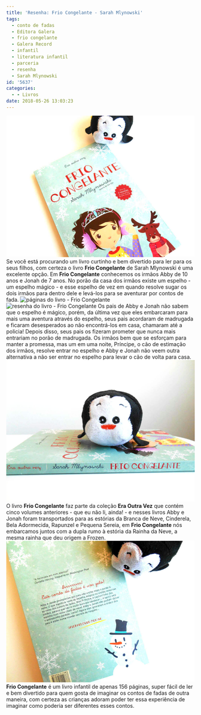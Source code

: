 ```yaml
---
title: 'Resenha: Frio Congelante - Sarah Mlynowski'
tags:
  - conto de fadas
  - Editora Galera
  - frio congelante
  - Galera Record
  - infantil
  - literatura infantil
  - parceria
  - resenha
  - Sarah Mlynowski
id: '5637'
categories:
  - - Livros
date: 2018-05-26 13:03:23
---
```


![Capa do livro - Frio Congelante](/wp-content/uploads/2018/05/capa-livro-frio-congelante.jpg "Capa do livro - Frio Congelante") Se você está procurando um livro curtinho e bem divertido para ler para os seus filhos, com certeza o livro **Frio Congelante** de Sarah Mlynowski é uma excelente opção. Em **Frio Congelante** conhecemos os irmãos Abby de 10 anos e Jonah de 7 anos. No porão da casa dos irmãos existe um espelho - um espelho mágico - e esse espelho de vez em quando resolve sugar os dois irmãos para dentro dele e levá-los para se aventurar por contos de fada. ![páginas do livro - Frio Congelante](/wp-content/uploads/2018/05/página-resenha-livro-frio-congelante.jpg "páginas do livro - Frio Congelante") ![resenha do livro - Frio Congelante ](/wp-content/uploads/2018/05/página-livro-frio-congelante.jpg "Páginas e resenha do livro - Frio Congelante ") Os pais de Abby e Jonah não sabem que o espelho é mágico, porém, da última vez que eles embarcaram para mais uma aventura através do espelho, seus pais acordaram de madrugada e ficaram desesperados ao não encontrá-los em casa, chamaram até a policia! Depois disso, seus pais os fizeram prometer que nunca mais entrariam no porão de madrugada. Os irmãos bem que se esforçam para manter a promessa, mas um em uma noite, Príncipe, o cão de estimação dos irmãos, resolve entrar no espelho e Abby e Jonah não veem outra alternativa a não ser entrar no espelho para levar o cão de volta para casa. ![lombada do livro - Frio Congelante ](/wp-content/uploads/2018/05/lombada-livro-frio-congelante.jpg "lombada do livro - Frio Congelante ") O livro **Frio Congelante** faz parte da coleção **Era Outra Vez** que contém cinco volumes anteriores - que eu não li, ainda! - e nesses livros Abby e Jonah foram transportados para as estórias da Branca de Neve, Cinderela, Bela Adormecida, Rapunzel e Pequena Sereia, em **Frio Congelante** nós embarcamos juntos com a dupla rumo à estória da Rainha da Neve, a mesma rainha que deu origem a Frozen. ![Contra capa do livro - Frio Congelante ](/wp-content/uploads/2018/05/contra-capa-livro-frio-congelante.jpg "Contra capa do livro - Frio Congelante ") **Frio Congelante** é um livro infantil de apenas 156 páginas, super fácil de ler e bem divertido para quem gosta de imaginar os contos de fadas de outra maneira, com certeza as crianças adoram poder ter essa experiência de imaginar como poderia ser diferentes esses contos.
